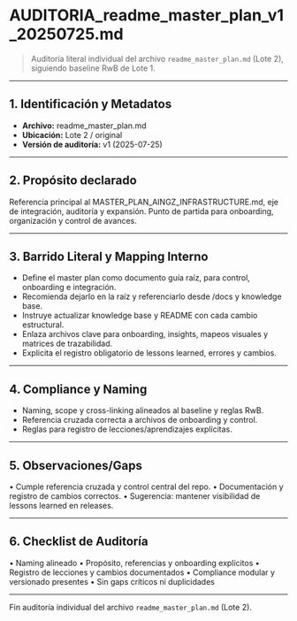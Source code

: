 # AUDITORIA_readme_master_plan_v1_20250725.md

> Auditoría literal individual del archivo `readme_master_plan.md` (Lote 2), siguiendo baseline RwB de Lote 1.

---

## 1. Identificación y Metadatos
- **Archivo:** readme_master_plan.md
- **Ubicación:** Lote 2 / original
- **Versión de auditoría:** v1 (2025-07-25)

---

## 2. Propósito declarado
Referencia principal al MASTER_PLAN_AINGZ_INFRASTRUCTURE.md, eje de integración, auditoría y expansión. Punto de partida para onboarding, organización y control de avances.

---

## 3. Barrido Literal y Mapping Interno
- Define el master plan como documento guía raíz, para control, onboarding e integración.
- Recomienda dejarlo en la raíz y referenciarlo desde /docs y knowledge base.
- Instruye actualizar knowledge base y README con cada cambio estructural.
- Enlaza archivos clave para onboarding, insights, mapeos visuales y matrices de trazabilidad.
- Explicita el registro obligatorio de lessons learned, errores y cambios.

---

## 4. Compliance y Naming
- Naming, scope y cross-linking alineados al baseline y reglas RwB.
- Referencia cruzada correcta a archivos de onboarding y control.
- Reglas para registro de lecciones/aprendizajes explícitas.

---

## 5. Observaciones/Gaps
• Cumple referencia cruzada y control central del repo.
• Documentación y registro de cambios correctos.
• Sugerencia: mantener visibilidad de lessons learned en releases.

---

## 6. Checklist de Auditoría
• Naming alineado
• Propósito, referencias y onboarding explícitos
• Registro de lecciones y cambios documentados
• Compliance modular y versionado presentes
• Sin gaps críticos ni duplicidades

---

Fin auditoría individual del archivo `readme_master_plan.md` (Lote 2).

